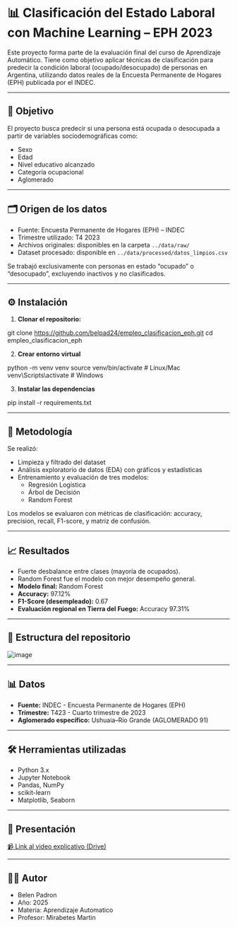 # 📊 Clasificación del Estado Laboral con Machine Learning – EPH 2023

Este proyecto forma parte de la evaluación final del curso de Aprendizaje Automático. Tiene como objetivo aplicar técnicas de clasificación para predecir la condición laboral (ocupado/desocupado) de personas en Argentina, utilizando datos reales de la Encuesta Permanente de Hogares (EPH) publicada por el INDEC.

---

## 📌 Objetivo

El proyecto busca predecir si una persona está ocupada o desocupada a partir de variables sociodemográficas como:

- Sexo
- Edad
- Nivel educativo alcanzado
- Categoría ocupacional
- Aglomerado

---

## 🗂️ Origen de los datos

- Fuente: Encuesta Permanente de Hogares (EPH) – INDEC
- Trimestre utilizado: T4 2023
- Archivos originales: disponibles en la carpeta `../data/raw/`
- Dataset procesado: disponible en `../data/processed/datos_limpios.csv`

Se trabajó exclusivamente con personas en estado “ocupado” o “desocupado”, excluyendo inactivos y no clasificados.

---

## ⚙️ Instalación

1. **Clonar el repositorio:**

git clone https://github.com/belpad24/empleo_clasificacion_eph.git
cd empleo_clasificacion_eph

2. **Crear entorno virtual**

python -m venv venv
source venv/bin/activate      # Linux/Mac
venv\Scripts\activate         # Windows

3. **Instalar las dependencias**

pip install -r requirements.txt


---

## 🧪 Metodología

Se realizó:

- Limpieza y filtrado del dataset
- Análisis exploratorio de datos (EDA) con gráficos y estadísticas
- Entrenamiento y evaluación de tres modelos:
  - Regresión Logística
  - Árbol de Decisión
  - Random Forest

Los modelos se evaluaron con métricas de clasificación: accuracy, precision, recall, F1-score, y matriz de confusión.

---

## 📈 Resultados

- Fuerte desbalance entre clases (mayoría de ocupados).
- Random Forest fue el modelo con mejor desempeño general.
- **Modelo final:** Random Forest
- **Accuracy:** 97.12%
- **F1-Score (desempleado):** 0.67
- **Evaluación regional en Tierra del Fuego:** Accuracy 97.31%

---

## 📁 Estructura del repositorio

![image](https://github.com/user-attachments/assets/44d1f4ad-f1f7-42f9-9cfc-c8cd58c35181)


---
## 📊 Datos

- **Fuente:** INDEC - Encuesta Permanente de Hogares (EPH)
- **Trimestre:** T423 - Cuarto trimestre de 2023
- **Aglomerado específico:** Ushuaia–Río Grande (AGLOMERADO 91)

---
## 🛠️ Herramientas utilizadas

- Python 3.x
- Jupyter Notebook
- Pandas, NumPy
- scikit-learn
- Matplotlib, Seaborn

---

## 🎥 Presentación

[📹 Link al video explicativo (Drive)](url_del_video)

---

## 🧑‍💻 Autor

- Belen Padron
- Año: 2025
- Materia: Aprendizaje Automatico
- Profesor: Mirabetes Martin
